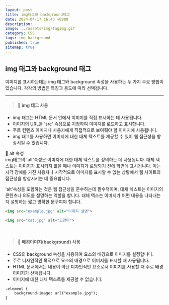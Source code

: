 ```yaml
---
layout: post
title: img태그와 background태그
date: 2024-04-17 16:43 +0900
description: 
image: ../assets/img/tagimg.gif
category: CSS
tags: img background
published: true
sitemap: true
---
```


## img 태그와 background 태그


이미지를 표시하는데는 img 태그와 background 속성을 사용하는 두 가지 주요 방법이 있습니다. 각각의 방법은 특징과 용도에 따라 선택됩니다.

<hr />

> #### 👀 img 태그 사용

* img 태그는 HTML 문서 안에서 이미지를 직접 표시하는 데 사용됩니다.
* 이미지의 URL을 'src' 속성으로 지정하여 이미지를 로드하고 표시합니다.
* 주로 컨텐츠 이미지나  사용자에게 직접적으로 보여줘야 할 이미지에 사용됩니다.
* img 태그를 사용하면 이미지에 대한 대체 텍스트를 제공할 수 있어 웹 접근성을 향상시킬 수 있습니다.

🎈 alt 속성<br>
img태그의 'alt'속성은 이미지에 대한 대체 텍스트를 정의하는 데 사용됩니다.
대체 텍스트는 이미지가 표시되지 않을 때나 이미지가 로딩되기 전에 화면에 표시됩니다.
이는 시각 장애를 가진 사용자나 시각적으로 이미지를 표시할 수 없는 상황에서 웹 사이트의 접근성을 향상시키는 데 중요합니다.

'alt'속성을 포함하는 것은 웹 접근성을 준수하는데 필수적이며,
대체 텍스트는 이미지의 콘텐츠나 의도를 설명하는 역할을 합니다.
대체 텍스는 이미지가 어떤 내용을 나타내는지 설명하는 짧고 명확한 문구여야 합니다.

````html
<img src="example.jpg" alt="이미지 설명">

<img src="cat.jpg" alt="고양이">
````
<br>

> #### 👀 배경이미지(background) 사용

* CSS의 background 속성을 사용하여 요소의 배경으로 이미지를 설정합니다.
* 주로 디자인적인 목적으로 요소의 배경으로 이미지를 표시할 때 사용됩니다.
* HTML 문서에서는 내용이 아닌 디자인적인 요소로서 이미지를 사용할 때 주로 배경 이미지가 선택됩니다.
* 이미지에 대한 대체 텍스트를 제공할 수 없습니다.

````html
.element {
    background-image: url("example.jpg");
}
````


